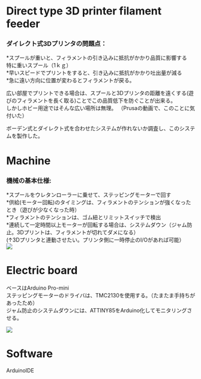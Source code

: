# Direct type 3D printer filament feeder
### ダイレクト式3Dプリンタの問題点：  
*スプールが重いと、フィラメントの引き込みに抵抗がかかり品質に影響する  
特に重いスプール（1ｋｇ）  
*早いスピードでプリントをすると、引き込みに抵抗がかかり吐出量が減る  
*急に遠い方向に位置が変わるとフィラメントが戻る。  
  
広い部屋でプリントできる場合は、スプールと3Dプリンタの距離を遠くする(遊びのフィラメントを長く取る)ことでこの品質低下を防ぐことが出来る。  
しかしホビー用途ではそんな広い場所は無理。
（Prusaの動画で、このことに気付いた）


ボーデン式とダイレクト式を合わせたシステムが作れないか調査し、このシステムを製作した。  
  

# Machine
### 機械の基本仕様:  
*スプールをウレタンローラーに乗せて、ステッピングモーターで回す  
*供給(モーター回転)のタイミングは、フィラメントのテンションが強くなったとき（遊びが少なくなった時）  
*フィラメントのテンションは、ゴム紐とリミットスイッチで検出  
*連続して一定時間以上モーターが回転する場合は、システムダウン（ジャム防止。3Dプリントは、フィラメントが切れてダメになる）  
(↑3Dプリンタと連動させたい。プリンタ側に一時停止のI/Oがあれば可能）  
![](https://user-images.githubusercontent.com/44044800/230771700-191599d2-2b6f-4a53-9985-95916052d0fc.jpg)

# Electric board  
ベースはArduino Pro-mini  
ステッピングモーターのドライバは、TMC2130を使用する。（たまたま手持ちがあったため）  
ジャム防止のシステムダウンには、ATTINY85をArduino化してモニタリングさせる。  

![](https://user-images.githubusercontent.com/44044800/230866900-01ee18c6-7b43-437e-a4ee-18f6a67e147a.jpg)  

# Software

ArduinoIDE


